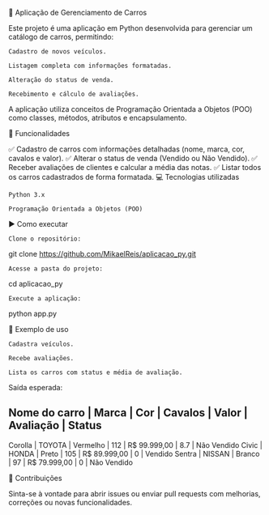 🚗 Aplicação de Gerenciamento de Carros

Este projeto é uma aplicação em Python desenvolvida para gerenciar um catálogo de carros, permitindo:

    Cadastro de novos veículos.

    Listagem completa com informações formatadas.

    Alteração do status de venda.

    Recebimento e cálculo de avaliações.

A aplicação utiliza conceitos de Programação Orientada a Objetos (POO) como classes, métodos, atributos e encapsulamento.

🚀 Funcionalidades

✅ Cadastro de carros com informações detalhadas (nome, marca, cor, cavalos e valor).
✅ Alterar o status de venda (Vendido ou Não Vendido).
✅ Receber avaliações de clientes e calcular a média das notas.
✅ Listar todos os carros cadastrados de forma formatada.
💻 Tecnologias utilizadas

    Python 3.x

    Programação Orientada a Objetos (POO)

▶️ Como executar

    Clone o repositório:

git clone https://github.com/MikaelReis/aplicacao_py.git

    Acesse a pasta do projeto:

cd aplicacao_py

    Execute a aplicação:

python app.py

📝 Exemplo de uso

    Cadastra veículos.

    Recebe avaliações.

    Lista os carros com status e média de avaliação.

Saída esperada:

Nome do carro   | Marca           | Cor             | Cavalos         | Valor           | Avaliação       | Status
----------------------------------------------------------------------------------------------------
Corolla         | TOYOTA          | Vermelho        | 112             | R$ 99.999,00    | 8.7             | Não Vendido
Civic           | HONDA           | Preto           | 105             | R$ 89.999,00    | 0               | Vendido
Sentra          | NISSAN          | Branco          | 97              | R$ 79.999,00    | 0               | Não Vendido

🤝 Contribuições

Sinta-se à vontade para abrir issues ou enviar pull requests com melhorias, correções ou novas funcionalidades.
